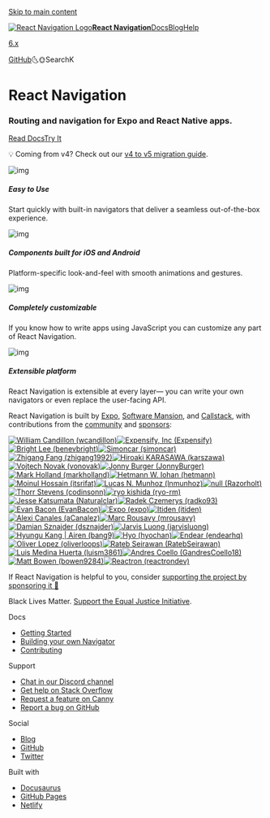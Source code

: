 [Skip to main content](https://reactnavigation.org/#)

[![React Navigation Logo](https://reactnavigation.org/img/spiro.svg)**React Navigation**](https://reactnavigation.org/)[Docs](https://reactnavigation.org/docs/getting-started)[Blog](https://reactnavigation.org/blog)[Help](https://reactnavigation.org/help)

[6.x](https://reactnavigation.org/docs/getting-started)



[GitHub](https://github.com/react-navigation)🌜🌞SearchK





# React Navigation

### Routing and navigation for Expo and React Native apps.

[Read Docs](https://reactnavigation.org/docs/getting-started)[Try It](https://github.com/react-navigation/react-navigation/tree/main/example)



💡 Coming from v4? Check out our [v4 to v5 migration guide](https://reactnavigation.org/docs/5.x/upgrading-from-4.x).

![img](https://reactnavigation.org/img/home_smile.svg)

##### Easy to Use

Start quickly with built-in navigators that deliver a seamless out-of-the-box experience.

![img](https://reactnavigation.org/img/home_devices.svg)

##### Components built for iOS and Android

Platform-specific look-and-feel with smooth animations and gestures.

![img](https://reactnavigation.org/img/home_star.svg)

##### Completely customizable

If you know how to write apps using JavaScript you can customize any part of React Navigation.

![img](https://reactnavigation.org/img/home_extend.svg)

##### Extensible platform

React Navigation is extensible at every layer— you can write your own navigators or even replace the user-facing API.

React Navigation is built by [Expo](https://expo.dev/), [Software Mansion](https://swmansion.com/), and [Callstack](https://www.callstack.com/), with contributions from the [community](https://github.com/react-navigation/react-navigation/graphs/contributors) and [sponsors](https://github.com/sponsors/react-navigation):

[![William Candillon (wcandillon)](https://avatars.githubusercontent.com/u/306134?v=4)](https://github.com/wcandillon)[![Expensify, Inc (Expensify)](https://avatars.githubusercontent.com/u/476779?v=4)](https://github.com/Expensify)[![Bright Lee (benevbright)](https://avatars.githubusercontent.com/u/916690?u=66482eb2c5bb755553afbcfa219dcacc42fc487a&v=4)](https://github.com/benevbright)[![Simoncar (simoncar)](https://avatars.githubusercontent.com/u/980234?u=59bb4c6ac0a23b53225bb2235b69c72a960ba83f&v=4)](https://github.com/simoncar)[![Zhigang Fang (zhigang1992)](https://avatars.githubusercontent.com/u/1057756?u=15c3cdff1c715ac27bbc63ccb8f0a1c27eeb3784&v=4)](https://github.com/zhigang1992)[![Hiroaki KARASAWA (karszawa)](https://avatars.githubusercontent.com/u/1257695?u=e142a0ae6314aa8b462e664db429d926b31bf978&v=4)](https://github.com/karszawa)[![Vojtech Novak (vonovak)](https://avatars.githubusercontent.com/u/1566403?u=3df07e2ae72e89a3a3509ba6c2f927115b5f38aa&v=4)](https://github.com/vonovak)[![Jonny Burger (JonnyBurger)](https://avatars.githubusercontent.com/u/1629785?u=12eb94da6070d00fc924761ce06e3a428d01b7e9&v=4)](https://github.com/JonnyBurger)[![Mark Holland (markholland)](https://avatars.githubusercontent.com/u/1764217?u=f36737d852ffcc50b87e809474faa27eb2ce130a&v=4)](https://github.com/markholland)[![Hetmann W. Iohan (hetmann)](https://avatars.githubusercontent.com/u/3584560?u=f54bd481e956c6b3fe88a15f466ff9a3973e4b35&v=4)](https://github.com/hetmann)[![Moinul Hossain (itsrifat)](https://avatars.githubusercontent.com/u/4328772?u=c4e0fd72bd7cdb3751166c8ade8ef253e6f5ba67&v=4)](https://github.com/itsrifat)[![Lucas N. Munhoz (lnmunhoz)](https://avatars.githubusercontent.com/u/4376835?u=0cf5324a78dd4140ef71943048dedac328be68b9&v=4)](https://github.com/lnmunhoz)[![null (Razorholt)](https://avatars.githubusercontent.com/u/5605177?v=4)](https://github.com/Razorholt)[![Thorr Stevens (codinsonn)](https://avatars.githubusercontent.com/u/5967956?u=f7f5ed6b6b399c2953fd0e3be0512c378e9f76c4&v=4)](https://github.com/codinsonn)[![ryo kishida (ryo-rm)](https://avatars.githubusercontent.com/u/6457344?u=47e100289441b7f4681a7809202ff683886e4f5e&v=4)](https://github.com/ryo-rm)[![Jesse Katsumata (Naturalclar)](https://avatars.githubusercontent.com/u/6936373?u=4edd14e6636c45d10ac6a3eecb4b3ffa6cc2bf5c&v=4)](https://github.com/Naturalclar)[![Radek Czemerys (radko93)](https://avatars.githubusercontent.com/u/7029942?u=5eb1fed31f05fe97bcb07227268165c4028cc662&v=4)](https://github.com/radko93)[![Evan Bacon (EvanBacon)](https://avatars.githubusercontent.com/u/9664363?u=a4a9e93dc4305c91ced38b83d4c08186f7254b04&v=4)](https://github.com/EvanBacon)[![Expo (expo)](https://avatars.githubusercontent.com/u/12504344?v=4)](https://github.com/expo)[![Itiden (itiden)](https://avatars.githubusercontent.com/u/13601619?v=4)](https://github.com/itiden)[![Alexi Canales (aCanalez)](https://avatars.githubusercontent.com/u/14099522?u=965e74751a9db0f40a30ace9cd0cb1f82eaf1412&v=4)](https://github.com/aCanalez)[![Marc Rousavy (mrousavy)](https://avatars.githubusercontent.com/u/15199031?u=46da50e88594eb284cf249485f202d5d43d474d1&v=4)](https://github.com/mrousavy)[![Damian Sznajder (dsznajder)](https://avatars.githubusercontent.com/u/17621507?u=0ee7f26191d430f4fc0672cef92c2759d948bbb5&v=4)](https://github.com/dsznajder)[![Jarvis Luong (jarvisluong)](https://avatars.githubusercontent.com/u/21980965?u=5a571092a83cb71508c60a9c86ab2520fde8a68e&v=4)](https://github.com/jarvisluong)[![Hyungu Kang | Airen (bang9)](https://avatars.githubusercontent.com/u/26326015?u=33a1afbe11e8f6b962c6267606d59c2b2ef94716&v=4)](https://github.com/bang9)[![Hyo (hyochan)](https://avatars.githubusercontent.com/u/27461460?u=b5860875e26d33fd70fd210f4ea74f81cdf9d99b&v=4)](https://github.com/hyochan)[![Endear (endearhq)](https://avatars.githubusercontent.com/u/30735054?v=4)](https://github.com/endearhq)[![Oliver Lopez  (oliverloops)](https://avatars.githubusercontent.com/u/33361399?u=6180514361e35ae42e2401431555c82cc63adda9&v=4)](https://github.com/oliverloops)[![Rateb Seirawan (RatebSeirawan)](https://avatars.githubusercontent.com/u/34658847?u=17fd3603d012d068c060039bcf009095055290a1&v=4)](https://github.com/RatebSeirawan)[![Luis Medina Huerta (luism3861)](https://avatars.githubusercontent.com/u/36824170?u=6f56fa2998ffba6b5a3908c79e2ef9331bad502a&v=4)](https://github.com/luism3861)[![Andres Coello (GandresCoello18)](https://avatars.githubusercontent.com/u/45317893?u=253e6eabcb23a5361e93a064914c9b8d136ac888&v=4)](https://github.com/GandresCoello18)[![Matt Bowen (bowen9284)](https://avatars.githubusercontent.com/u/46625943?u=63c9ed9017c34900df8b5ae2ed455ec4c82ef8aa&v=4)](https://github.com/bowen9284)[![Reactron (reactrondev)](https://avatars.githubusercontent.com/u/49920282?v=4)](https://github.com/reactrondev)

If React Navigation is helpful to you, consider [supporting the project by sponsoring it 💜](https://github.com/sponsors/react-navigation)

Black Lives Matter. [Support the Equal Justice Initiative](https://support.eji.org/give/153413/#!/donation/checkout).

Docs

- [Getting Started](https://reactnavigation.org/docs/getting-started)
- [Building your own Navigator](https://reactnavigation.org/docs/custom-navigators)
- [Contributing](https://reactnavigation.org/docs/contributing)

Support

- [Chat in our Discord channel](https://discord.gg/reactiflux)
- [Get help on Stack Overflow](https://stackoverflow.com/questions/tagged/react-navigation)
- [Request a feature on Canny](https://react-navigation.canny.io/feature-requests)
- [Report a bug on GitHub](https://github.com/react-navigation/react-navigation/issues/new/choose)

Social

- [Blog](https://reactnavigation.org/blog)
- [GitHub](https://github.com/react-navigation/react-navigation)
- [Twitter](https://twitter.com/reactnavigation)

Built with

- [Docusaurus](https://docusaurus.io/)
- [GitHub Pages](https://pages.github.com/)
- [Netlify](https://www.netlify.com/)